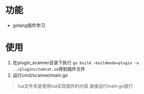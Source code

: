 # 功能
- golang插件学习

# 使用
1. 在plugin_scanner目录下执行 ```go build -buildmode=plugin -o ../plugins/tomcat.so```得到插件文件
2. 运行cmd/scanner/main.go

> lua文件夹是使用lua实现插件的内容
> 直接运行main.go就行
